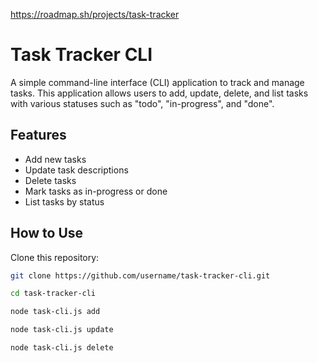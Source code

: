 https://roadmap.sh/projects/task-tracker

# Task Tracker CLI

A simple command-line interface (CLI) application to track and manage tasks. This application allows users to add, update, delete, and list tasks with various statuses such as "todo", "in-progress", and "done".

## Features

- Add new tasks
- Update task descriptions
- Delete tasks
- Mark tasks as in-progress or done
- List tasks by status

## How to Use

Clone this repository:
   ```bash
   git clone https://github.com/username/task-tracker-cli.git

cd task-tracker-cli

node task-cli.js add

node task-cli.js update

node task-cli.js delete
```
